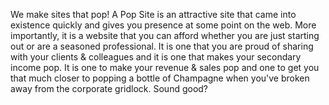 
We make sites that pop! A Pop Site is an attractive site that came into existence quickly and gives you presence at some point on the web. More importantly, it is a website that you can afford whether you are just starting out or are a seasoned professional. It is one that you are proud of sharing with your clients & colleagues and it is one that makes your secondary income pop. It is one to make your revenue & sales pop and one to get you that much closer to popping a bottle of Champagne when you've broken away from the corporate gridlock. Sound good?
